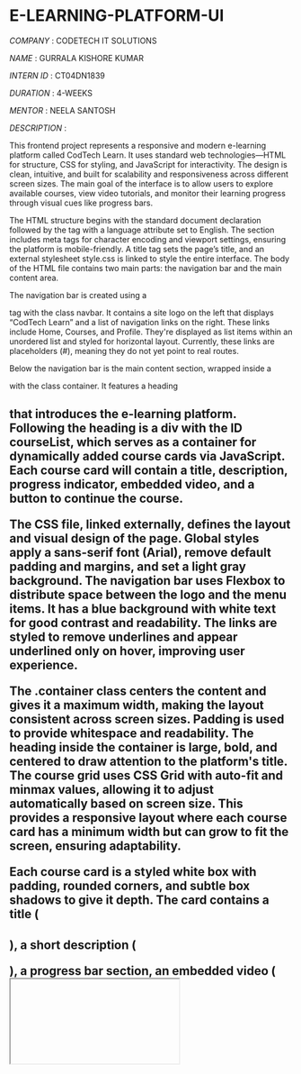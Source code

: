 # E-LEARNING-PLATFORM-UI
*COMPANY* : CODETECH IT SOLUTIONS

*NAME* : GURRALA KISHORE KUMAR 

*INTERN ID* : CT04DN1839

*DURATION* : 4-WEEKS

*MENTOR* : NEELA SANTOSH

*DESCRIPTION* :

This frontend project represents a responsive and modern e-learning platform called CodTech Learn. It uses standard web technologies—HTML for structure, CSS for styling, and JavaScript for interactivity. The design is clean, intuitive, and built for scalability and responsiveness across different screen sizes. The main goal of the interface is to allow users to explore available courses, view video tutorials, and monitor their learning progress through visual cues like progress bars.

The HTML structure begins with the standard document declaration followed by the <html> tag with a language attribute set to English. The <head> section includes meta tags for character encoding and viewport settings, ensuring the platform is mobile-friendly. A title tag sets the page’s title, and an external stylesheet style.css is linked to style the entire interface. The body of the HTML file contains two main parts: the navigation bar and the main content area.

The navigation bar is created using a <nav> tag with the class navbar. It contains a site logo on the left that displays “CodTech Learn” and a list of navigation links on the right. These links include Home, Courses, and Profile. They're displayed as list items within an unordered list and styled for horizontal layout. Currently, these links are placeholders (#), meaning they do not yet point to real routes.

Below the navigation bar is the main content section, wrapped inside a <div> with the class container. It features a  heading <h1> that introduces the e-learning platform. Following the heading is a div with the ID courseList, which serves as a container for dynamically added course cards via JavaScript. Each course card will contain a title, description, progress indicator, embedded video, and a button to continue the course.

The CSS file, linked externally, defines the layout and visual design of the page. Global styles apply a sans-serif font (Arial), remove default padding and margins, and set a light gray background. The navigation bar uses Flexbox to distribute space between the logo and the menu items. It has a blue background with white text for good contrast and readability. The links are styled to remove underlines and appear underlined only on hover, improving user experience.

The .container class centers the content and gives it a maximum width, making the layout consistent across screen sizes. Padding is used to provide whitespace and readability. The heading inside the container is large, bold, and centered to draw attention to the platform's title. The course grid uses CSS Grid with auto-fit and minmax values, allowing it to adjust automatically based on screen size. This provides a responsive layout where each course card has a minimum width but can grow to fit the screen, ensuring adaptability.

Each course card is a styled white box with padding, rounded corners, and subtle box shadows to give it depth. The card contains a title (<h2>), a short description (<p>), a progress bar section, an embedded video (<iframe>), and a “Continue Course” button. The progress bar uses nested div elements, where the outer div has a gray background and the inner fill reflects the current course progress using a percentage width. The video section uses iframes, styled to fit the width of the card and appear with rounded corners for consistency.

The button is styled to be wide, centered, and visually distinct with a blue background. It invites the user to continue their learning journey and encourages engagement. The design ensures the button is visible and intuitive to interact with. The platform is mobile-responsive, with a media query adjusting the navigation layout for screens smaller than 600 pixels. In this case, the navigation links stack vertically and align to the left, making them easier to interact with on small screens.

The JavaScript functionality is handled via an external file (script.js). This script begins by defining an array of course objects. Each object represents a single course and contains key data such as an ID, title, description, progress percentage, and a video URL. Currently, there are two sample courses. The first one is an HTML tutorial, though it contains minor typos (“Tutoriol” and “carsh couse”). The second course is titled “JavaScript Essentials” and includes a valid embedded YouTube video.

Using the getElementById method, the script selects the courseList container. It loops over each course object using the forEach method. Inside the loop, a new div element is created and given the card class. This element is filled with HTML using template literals, allowing the use of dynamic data like the course title and progress. The progress bar fill is set using inline styles to reflect each course’s progress percentage. Once a course card is created, it is appended to the courseList container, resulting in the display of each card on the webpage.

This modular structure means new courses can easily be added by updating the courses array with additional objects. The video content is embedded directly from URLs, which may either be full-page Bing search video pages or direct YouTube embeds. Using valid embed links is preferred to ensure videos render properly within the iframe container.

The design follows good practices by separating structure, style, and behavior into separate files. This approach makes the platform easier to maintain, scalable for future improvements, and suitable for collaborative development. The styling is modern and minimalistic, using whitespace, shadows, and rounded corners to create a user-friendly interface. The responsive grid and media queries make the application accessible on desktops, tablets, and phones.

While the project is functional and visually appealing, there are areas where it could be improved. Correcting typos in the course data enhances professionalism. Adding more semantic HTML and ARIA attributes could improve accessibility. Furthermore, replacing static course data with dynamic data from an API or a backend server would allow real-time updates and scalability.

The platform can be further enhanced by implementing user login features, where each user’s progress is tracked across sessions. A database could be used to store user information and course completions. Features like quizzes, certificates, or feedback forms could be added to provide interactive learning and encourage deeper engagement. The “Continue Course” button could be dynamically linked to specific course pages or sections using routing techniques from frameworks like React or Angular, or even simple vanilla JavaScript and page anchors.

The current implementation lays a strong foundation. It provides a functional UI, a basic data structure for courses, and uses DOM manipulation to inject content dynamically. All elements are styled consistently, making the platform visually cohesive. The use of Flexbox and Grid ensures that the layout adjusts gracefully to various devices. These are hallmarks of a well-structured and responsive frontend design.

To summarize, CodTech Learn is a starter e-learning platform that demonstrates effective use of HTML, CSS, and JavaScript. The project cleanly separates concerns by dividing structure, style, and logic into separate components. It makes use of modern CSS practices like Flexbox and Grid, includes responsive design features, and leverages dynamic JavaScript to populate content. With improvements like fixing typos, validating video URLs, and eventually introducing server-side features, the project can evolve into a production-ready platform. It offers a clear demonstration of how a simple yet professional educational interface can be built with core frontend technologies.

*OUTPUT*:
*Vedio Output*:

https://github.com/user-attachments/assets/10299456-a0fc-4e8d-8aed-eeed5a1dbfed

*PHOTO*:

![Image](https://github.com/user-attachments/assets/41ae4960-ff9b-4794-8e33-c45993f62cb3)
